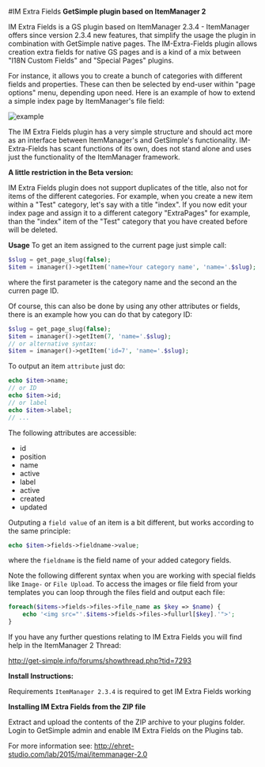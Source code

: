#IM Extra Fields
**GetSimple plugin based on ItemManager 2**

IM Extra Fields is a GS plugin based on ItemManager 2.3.4 - ItemManager offers since version 2.3.4 new features, that simplify the usage the plugin in combination with GetSimple native pages. The IM-Extra-Fields plugin allows creation extra fields for native GS pages and is a kind of a mix between "I18N Custom Fields" and "Special Pages" plugins.

For instance, it allows you to create a bunch of categories with different fields and properties. These can then be selected by end-user within "page options" menu, depending upon need. Here is an example of how to extend a simple index page by ItemManager's file field:

![example](https://bigin.github.io/ghpages/images/imextrafields/imextra-pages-edit01.png)

The IM Extra Fields plugin has a very simple structure and should act more as an interface between ItemManager's and GetSimple's functionality. IM-Extra-Fields has scant functions of its own, does not stand alone and uses just the functionality of the ItemManager framework. 

**A little restriction in the Beta version:**

IM Extra Fields plugin does not support duplicates of the title, also not for items of the different categories. For example, when you create a new item within a "Test" category, let's say with a title "index". If you now edit your index page and assign it to a different category "ExtraPages" for example, than the "index" item of the "Test" category that you have created before will be deleted.

**Usage**
To get an item assigned to the current page just simple call: 
```php
$slug = get_page_slug(false);
$item = imanager()->getItem('name=Your category name', 'name='.$slug);
```
where the first parameter is the category name and the second an the curren page ID.

Of course, this can also be done by using any other attributes or fields, there is an example how you can do that by category ID:
```php
$slug = get_page_slug(false);
$item = imanager()->getItem(7, 'name='.$slug);
// or alternative syntax:
$item = imanager()->getItem('id=7', 'name='.$slug);
```
To output an item `attribute` just do:
```php
echo $item->name;
// or ID
echo $item->id;
// or label
echo $item->label;
// ...
```
The following attributes are accessible:
- id
- position
- name
- active
- label
- active
- created
- updated

Outputing a `field value` of an item is a bit different, but works according to the same principle:
```php
echo $item->fields->fieldname->value;
```
where the `fieldname` is the field name of your added category fields.

Note the following different syntax when you are working with special fields like `Image-` or `File Upload`. 
To access the images or file field from your templates you can loop through the files field and output each file:

```php
foreach($items->fields->files->file_name as $key => $name) {
	echo '<img src="'.$items->fields->files->fullurl[$key].'">';
}
```


If you have any further questions relating to IM Extra Fields you will find help in the ItemManager 2 Thread:

http://get-simple.info/forums/showthread.php?tid=7293

**Install Instructions:**

Requirements
`ItemManager 2.3.4` is required to get IM Extra Fields working


**Installing IM Extra Fields from the ZIP file**

Extract and upload the contents of the ZIP archive to your plugins folder.
Login to GetSimple admin and enable IM Extra Fields on the Plugins tab.

For more information see: http://ehret-studio.com/lab/2015/mai/itemmanager-2.0


